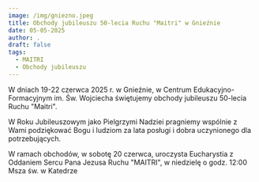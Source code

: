 ```yaml
---
image: /img/gniezno.jpeg
title: Obchody jubileuszu 50-lecia Ruchu "Maitri" w Gnieźnie
date: 05-05-2025
author: .
draft: false
tags:
  - MAITRI
  - Obchody jubileuszu
---
```

W dniach 19-22 czerwca 2025 r. w Gnieźnie, w Centrum Edukacyjno-Formacyjnym im. Św. Wojciecha świętujemy obchody jubileuszu 50-lecia Ruchu "Maitri".

W Roku Jubileuszowym jako Pielgrzymi Nadziei pragniemy wspólnie z Wami podziękować Bogu i ludziom za lata posługi i dobra uczynionego dla potrzebujących. 

W ramach obchodów, w sobotę 20 czerwca, uroczysta Eucharystia z Oddaniem Sercu Pana Jezusa Ruchu "MAITRI", w niedzielę o godz. 12:00 Msza św. w Katedrze
